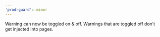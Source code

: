 ```yaml
---
'prod-guard': minor
---
```


Warning can now be toggled on & off. Warnings that are toggled off don't get injected into pages.
